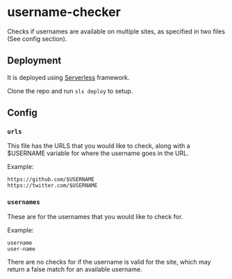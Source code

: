 # username-checker
Checks if usernames are available on multiple sites, as specified in two files (See config section). 

## Deployment
It is deployed using [Serverless](https://www.serverless.com/) framework. 

Clone the repo and run `sls deploy` to setup.

## Config
### `urls`
This file has the URLS that you would like to check, along with a $USERNAME variable for where the username goes in the URL.

Example:
```
https://github.com/$USERNAME
https://twitter.com/$USERNAME
```

### `usernames`
These are for the usernames that you would like to check for.

Example:
```
username
user-name
```
There are no checks for if the username is valid for the site, which may return a false match for an available username.